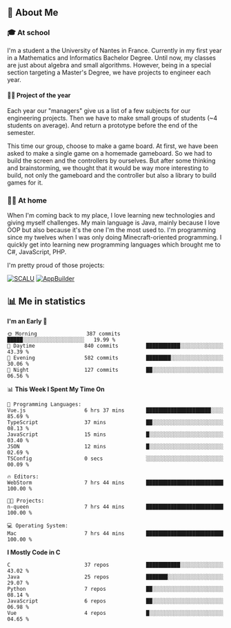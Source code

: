 ## 👀 About Me

### 🎓 At school

I'm a student a the University of Nantes in France. Currently in my first year in a Mathematics and Informatics Bachelor Degree. Until now, my classes are just about algebra and small algorithms. However, being in a special section targeting a Master's Degree, we have projects to engineer each year. 

#### 🔧🔬 Project of the year

Each year our "managers" give us a list of a few subjects for our engineering projects. Then we have to make small groups of students (~4 students on average). And return a prototype before the end of the semester.

This time our group, choose to make a game board. At first, we have been asked to make a single game on a homemade gameboard. So we had to build the screen and the controllers by ourselves. 
But after some thinking and brainstorming, we thought that it would be way more interesting to build, not only the gameboard and the controller but also a library to build games for it.

### 👨‍💻 At home

When I'm coming back to my place, I love learning new technologies and giving myself challenges. My main language is Java, mainly because I love OOP but also because it's the one I'm the most used to. I'm programming since my twelves when I was only doing Minecraft-oriented programming.  I quickly get into learning new programming languages which brought me to C#, JavaScript, PHP. 

I'm pretty proud of those projects:

[![SCALU](https://github-readme-stats.vercel.app/api/pin?username=renardfute&repo=SCALU)](https://github.com/renardfute/scalu)
[![AppBuilder](https://github-readme-stats.vercel.app/api/pin?username=pulsedev2&repo=AppBuilder)](https://github.com/pulsedev2/AppBuilder)

## 📊 Me in statistics
<!--START_SECTION:waka-->
**I'm an Early 🐤** 

```text
🌞 Morning                387 commits         █████░░░░░░░░░░░░░░░░░░░░   19.99 % 
🌆 Daytime                840 commits         ███████████░░░░░░░░░░░░░░   43.39 % 
🌃 Evening                582 commits         ████████░░░░░░░░░░░░░░░░░   30.06 % 
🌙 Night                  127 commits         ██░░░░░░░░░░░░░░░░░░░░░░░   06.56 % 
```


📊 **This Week I Spent My Time On** 

```text
💬 Programming Languages: 
Vue.js                   6 hrs 37 mins       █████████████████████░░░░   85.69 % 
TypeScript               37 mins             ██░░░░░░░░░░░░░░░░░░░░░░░   08.13 % 
JavaScript               15 mins             █░░░░░░░░░░░░░░░░░░░░░░░░   03.40 % 
JSON                     12 mins             █░░░░░░░░░░░░░░░░░░░░░░░░   02.69 % 
TSConfig                 0 secs              ░░░░░░░░░░░░░░░░░░░░░░░░░   00.09 % 

🔥 Editors: 
WebStorm                 7 hrs 44 mins       █████████████████████████   100.00 % 

🐱‍💻 Projects: 
n-queen                  7 hrs 44 mins       █████████████████████████   100.00 % 

💻 Operating System: 
Mac                      7 hrs 44 mins       █████████████████████████   100.00 % 
```

**I Mostly Code in C** 

```text
C                        37 repos            ███████████░░░░░░░░░░░░░░   43.02 % 
Java                     25 repos            ███████░░░░░░░░░░░░░░░░░░   29.07 % 
Python                   7 repos             ██░░░░░░░░░░░░░░░░░░░░░░░   08.14 % 
JavaScript               6 repos             ██░░░░░░░░░░░░░░░░░░░░░░░   06.98 % 
Vue                      4 repos             █░░░░░░░░░░░░░░░░░░░░░░░░   04.65 % 
```




<!--END_SECTION:waka-->
